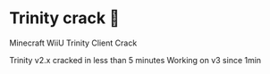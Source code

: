 # Trinity crack 🤡
Minecraft WiiU Trinity Client Crack

Trinity v2.x cracked in less than 5 minutes
Working on v3 since 1min
